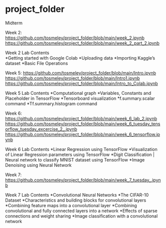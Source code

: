 # project_folder
Midterm 

Week 2:  https://github.com/tosmeley/project_folder/blob/main/week_2.ipynb
         https://github.com/tosmeley/project_folder/blob/main/week_2_part_2.ipynb
	 
Week 2 Lab Contents	 
*Getting started with Google Colab
*Uploading data
*Importing Kaggle’s dataset
*Basic File Operations

Week 5: 
             https://github.com/tosmeley/project_folder/blob/main/Intro.ipynb
             https://github.com/tosmeley/project_folder/blob/main/Intro1.ipynb
             https://github.com/tosmeley/project_folder/blob/main/Intro_to_Colab.ipynb
	     
Week 5 Lab Contents
*Computational graph
*Variables, Constants and Placeholder in TensorFlow
*Tensorboard visualization
*f.summary.scalar command
*Tf.summary.histogram command


Week 6: https://github.com/tosmeley/project_folder/blob/main/week_6_lab_2.ipynb
        https://github.com/tosmeley/project_folder/blob/main/week_6_tuesday_tensorflow_tuesday_excercise_2_.ipynb
	      https://github.com/tosmeley/project_folder/blob/main/week_6_tensorflow.ipynb

Week 6 Lab Contents
*Linear Regression using TensorFlow
*Visualization of Linear Regression parameters using TensorFlow
*Digit Classification | Neural network to classify MNIST dataset using TensorFlow
*Image Denoising using Neural Network

Week 7: https://github.com/tosmeley/project_folder/blob/main/week_7_tuesday_.ipynb

Week 7 Lab Contents
 *Convolutional Neural Networks
 *The CIFAR-10 Dataset
 *Characteristics and building blocks for convolutional layers
 *Combining feature maps into a convolutional layer
 *Combining convolutional and fully connected layers into a network
 *Effects of sparse connections and weight sharing
 *Image classification with a convolutional network
